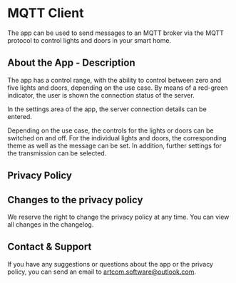 # MQTT Client
The app can be used to send messages to an MQTT broker via the MQTT protocol to control lights and doors in your smart home.


## About the App - Description
The app has a control range, with the ability to control between zero and five lights and doors, depending on the use case. By means of a red-green indicator, the user is shown the connection status of the server.

In the settings area of the app, the server connection details can be entered.

Depending on the use case, the controls for the lights or doors can be switched on and off. For the individual lights and doors, the corresponding theme as well as the message can be set. In addition, further settings for the transmission can be selected.

## Privacy Policy

## Changes to the privacy policy
We reserve the right to change the privacy policy at any time. You can view all changes in the changelog.

## Contact & Support
If you have any suggestions or questions about the app or the privacy policy, you can send an email to artcom.software@outlook.com.
